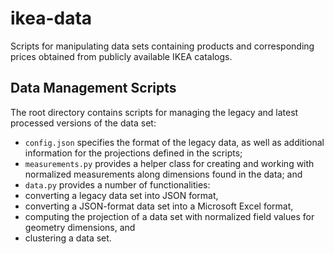 # ikea-data
Scripts for manipulating data sets containing products and corresponding prices obtained from publicly available IKEA catalogs.

## Data Management Scripts

The root directory contains scripts for managing the legacy and latest processed versions of the data set:
* `config.json` specifies the format of the legacy data, as well as additional information for the projections defined in the scripts;
* `measurements.py` provides a helper class for creating and working with normalized measurements along dimensions found in the data; and
* `data.py` provides a number of functionalities:
 * converting a legacy data set into JSON format,
 * converting a JSON-format data set into a Microsoft Excel format,
 * computing the projection of a data set with normalized field values for geometry dimensions, and
 * clustering a data set.

